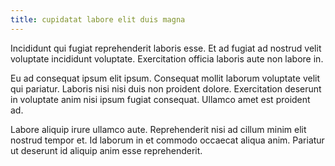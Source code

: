 ```yaml
---
title: cupidatat labore elit duis magna
---
```


Incididunt qui fugiat reprehenderit laboris esse. Et ad fugiat ad nostrud velit voluptate incididunt voluptate. Exercitation officia laboris aute non labore in.

Eu ad consequat ipsum elit ipsum. Consequat mollit laborum voluptate velit qui pariatur. Laboris nisi nisi duis non proident dolore. Exercitation deserunt in voluptate anim nisi ipsum fugiat consequat. Ullamco amet est proident ad.

Labore aliquip irure ullamco aute. Reprehenderit nisi ad cillum minim elit nostrud tempor et. Id laborum in et commodo occaecat aliqua anim. Pariatur ut deserunt id aliquip anim esse reprehenderit.